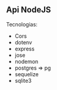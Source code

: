 <div>
    <h2>Api NodeJS</h2>
    <p>Tecnologias:</p>
    <p>
        <ul>
            <li>Cors</li>
            <li>dotenv</li>
            <li>express</li>
            <li>jose </li>
            <li>nodemon</li>
            <li>postgres => pg </li>
            <li>sequelize</li>
            <li>sqlite3</li>
        </ul>
    </p>
</div>
